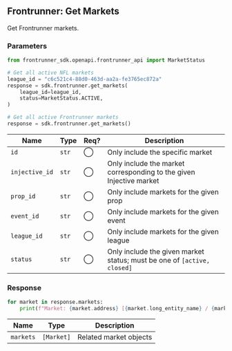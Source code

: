 ## Frontrunner: Get Markets

Get Frontrunner markets.

### Parameters

```python
from frontrunner_sdk.openapi.frontrunner_api import MarketStatus

# Get all active NFL markets
league_id = "c6c521c4-88d0-463d-aa2a-fe3765ec872a"
response = sdk.frontrunner.get_markets(
    league_id=league_id,
    status=MarketStatus.ACTIVE,
)

# Get all active Frontrunner markets
response = sdk.frontrunner.get_markets()
```

| Name | Type | Req? | Description |
| - | - | - | - |
| `id` | `str` | ◯ | Only include the specific market |
| `injective_id` | `str` | ◯ | Only include the market corresponding to the given Injective market |
| `prop_id` | `str` | ◯ | Only include markets for the given prop |
| `event_id` | `str` | ◯ | Only include markets for the given event |
| `league_id` | `str` | ◯ | Only include markets for the given league |
| `status` | `str` | ◯ | Only include the given market status; must be one of `[active, closed]` |

### Response

```python
for market in response.markets:
    print(f"Market: {market.address} [{market.long_entity_name} / {market.short_entity_name}]")
```

| Name | Type | Description |
| - | - | - |
| `markets` | `[Market]` | Related market objects |
